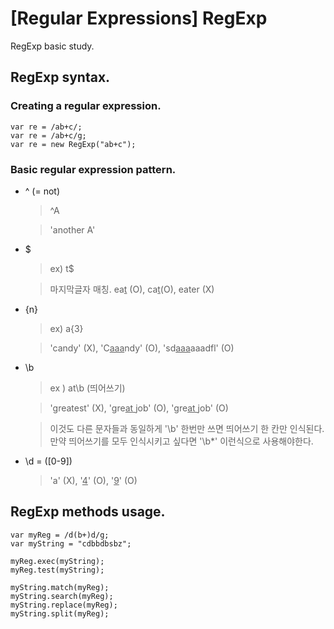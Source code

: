 [Regular Expressions] RegExp
==========
RegExp basic study.
## RegExp syntax.
### Creating a regular expression.
```
var re = /ab+c/;
var re = /ab+c/g;
var re = new RegExp("ab+c");
```

### Basic regular expression pattern.

* ^   (= not)

    > ^A

    > 'another A'

* $

    > ex) t$

    > 마지막글자 매칭. ea<u>t</u> (O), ca<u>t</u>(O), eater (X)

* {n}

    > ex) a{3}

    > 'candy' (X), 'C<u>aaa</u>ndy' (O), 'sd<u>aaa</u>aaadfl' (O)

* \b

    > ex ) at\b (띄어쓰기)

    > 'greatest' (X), 'gre<u>at </u>job' (O), 'gre<u>at </u>   job' (O)

    > 이것도 다른 문자들과 동일하게 '\b' 한번만 쓰면 띄어쓰기 한 칸만 인식된다. 만약 띄어쓰기를 모두 인식시키고 싶다면 '\b*' 이런식으로 사용해야한다.

* \d = ([0-9])

    > 'a' (X), '<u>4</u>' (O), '<u>9</u>' (O)


## RegExp methods usage.
```
var myReg = /d(b+)d/g;
var myString = "cdbbdbsbz";

myReg.exec(myString);
myReg.test(myString);

myString.match(myReg);
myString.search(myReg);
myString.replace(myReg);
myString.split(myReg);
```